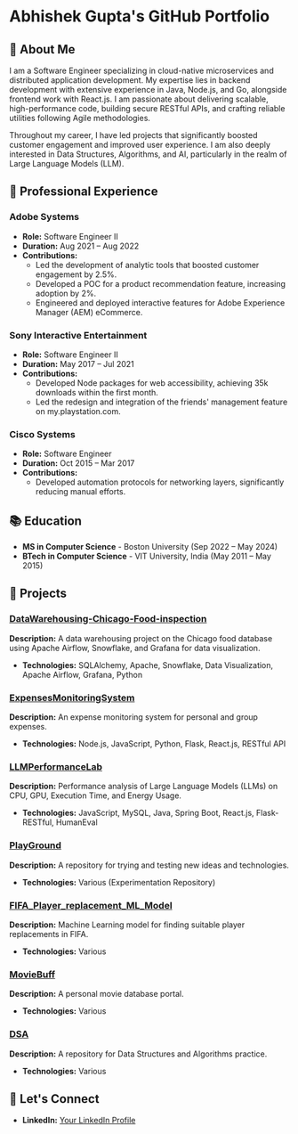 # Abhishek Gupta's GitHub Portfolio

## 👋 About Me

I am a Software Engineer specializing in cloud-native microservices and distributed application development. My expertise lies in backend development with extensive experience in Java, Node.js, and Go, alongside frontend work with React.js. I am passionate about delivering scalable, high-performance code, building secure RESTful APIs, and crafting reliable utilities following Agile methodologies.

Throughout my career, I have led projects that significantly boosted customer engagement and improved user experience. I am also deeply interested in Data Structures, Algorithms, and AI, particularly in the realm of Large Language Models (LLM).

## 💼 Professional Experience

### Adobe Systems

- **Role:** Software Engineer II
- **Duration:** Aug 2021 – Aug 2022
- **Contributions:**
  - Led the development of analytic tools that boosted customer engagement by 2.5%.
  - Developed a POC for a product recommendation feature, increasing adoption by 2%.
  - Engineered and deployed interactive features for Adobe Experience Manager (AEM) eCommerce.

### Sony Interactive Entertainment

- **Role:** Software Engineer II
- **Duration:** May 2017 – Jul 2021
- **Contributions:**
  - Developed Node packages for web accessibility, achieving 35k downloads within the first month.
  - Led the redesign and integration of the friends' management feature on my.playstation.com.

### Cisco Systems

- **Role:** Software Engineer
- **Duration:** Oct 2015 – Mar 2017
- **Contributions:**
  - Developed automation protocols for networking layers, significantly reducing manual efforts.

## 📚 Education

- **MS in Computer Science** - Boston University (Sep 2022 – May 2024)
- **BTech in Computer Science** - VIT University, India (May 2011 – May 2015)

## 🔧 Projects

### [DataWarehousing-Chicago-Food-inspection](https://github.com/username/DataWarehousing-Chicago-Food-inspection)

**Description:** A data warehousing project on the Chicago food database using Apache Airflow, Snowflake, and Grafana for data visualization.

- **Technologies:** SQLAlchemy, Apache, Snowflake, Data Visualization, Apache Airflow, Grafana, Python

### [ExpensesMonitoringSystem](https://github.com/username/ExpensesMonitoringSystem)

**Description:** An expense monitoring system for personal and group expenses.

- **Technologies:** Node.js, JavaScript, Python, Flask, React.js, RESTful API

### [LLMPerformanceLab](https://github.com/username/LLMPerformanceLab)

**Description:** Performance analysis of Large Language Models (LLMs) on CPU, GPU, Execution Time, and Energy Usage.

- **Technologies:** JavaScript, MySQL, Java, Spring Boot, React.js, Flask-RESTful, HumanEval

### [PlayGround](https://github.com/username/PlayGround)

**Description:** A repository for trying and testing new ideas and technologies.

- **Technologies:** Various (Experimentation Repository)

### [FIFA_Player_replacement_ML_Model](https://github.com/username/FIFA_Player_replacement_ML_Model)

**Description:** Machine Learning model for finding suitable player replacements in FIFA.

- **Technologies:** Various

### [MovieBuff](https://github.com/username/MovieBuff)

**Description:** A personal movie database portal.

- **Technologies:** Various

### [DSA](https://github.com/username/DSA)

**Description:** A repository for Data Structures and Algorithms practice.

- **Technologies:** Various

## 💬 Let's Connect

- **LinkedIn:** [Your LinkedIn Profile](https://www.linkedin.com/in/abhishek-gupta-255905b5/)
